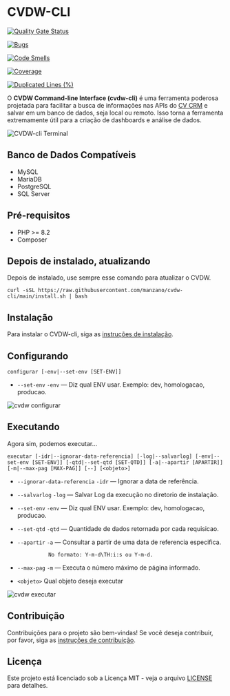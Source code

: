 
# CVDW-CLI

[![Quality Gate Status](https://sonarcloud.io/api/project_badges/measure?project=manzano_cvdw-cli&metric=alert_status)](https://sonarcloud.io/summary/new_code?id=manzano_cvdw-cli)

[![Bugs](https://sonarcloud.io/api/project_badges/measure?project=manzano_cvdw-cli&metric=bugs)](https://sonarcloud.io/summary/new_code?id=manzano_cvdw-cli)

[![Code Smells](https://sonarcloud.io/api/project_badges/measure?project=manzano_cvdw-cli&metric=code_smells)](https://sonarcloud.io/summary/new_code?id=manzano_cvdw-cli)

[![Coverage](https://sonarcloud.io/api/project_badges/measure?project=manzano_cvdw-cli&metric=coverage)](https://sonarcloud.io/summary/new_code?id=manzano_cvdw-cli)

[![Duplicated Lines (%)](https://sonarcloud.io/api/project_badges/measure?project=manzano_cvdw-cli&metric=duplicated_lines_density)](https://sonarcloud.io/summary/new_code?id=manzano_cvdw-cli)

O **CVDW Command-line Interface (cvdw-cli)** é uma ferramenta poderosa projetada para facilitar a busca de informações nas APIs do [CV CRM](https://www.cvcrm.com.br) e salvar em um banco de dados, seja local ou remoto. Isso torna a ferramenta extremamente útil para a criação de dashboards e análise de dados.

![CVDW-cli Terminal](imgs/terminal.gif "CVDW-cli")

## Banco de Dados Compatíveis

- MySQL
- MariaDB
- PostgreSQL
- SQL Server

## Pré-requisitos

- PHP >= 8.2
- Composer

## Depois de instalado, atualizando

Depois de instalado, use sempre esse comando para atualizar o CVDW.

```console
curl -sSL https://raw.githubusercontent.com/manzano/cvdw-cli/main/install.sh | bash
```

## Instalação

Para instalar o CVDW-cli, siga as [instruções de instalação](Install.md).

## Configurando

```console
configurar [-env|--set-env [SET-ENV]]
```

* `--set-env` `-env` — Diz qual ENV usar. Exemplo: dev, homologacao, producao.

![cvdw configurar](imgs/configurar.png "cvdw configurar")

## Executando
Agora sim, podemos executar...

```console
executar [-idr|--ignorar-data-referencia] [-log|--salvarlog] [-env|--set-env [SET-ENV]] [-qtd|--set-qtd [SET-QTD]] [-a|--apartir [APARTIR]] [-m|--max-pag [MAX-PAG]] [--] [<objeto>]
```

* `--ignorar-data-referencia` `-idr` — Ignorar a data de referência.
* `--salvarlog` `-log` — Salvar Log da execução no diretorio de instalação.
* `--set-env` `-env` — Diz qual ENV usar. Exemplo: dev, homologacao, producao.
* `--set-qtd` `-qtd` — Quantidade de dados retornada por cada requisicao.
* `--apartir` `-a` — Consultar a partir de uma data de referencia especifica.

                No formato: Y-m-d\TH:i:s ou Y-m-d.
* `--max-pag` `-m` — Executa o número máximo de página informado.
* `<objeto>` Qual objeto deseja executar

![cvdw executar](imgs/executar.png "cvdw executar")

## Contribuição

Contribuições para o projeto são bem-vindas! Se você deseja contribuir, por favor, siga as [instruções de contribuição](Developer.md).

## Licença

Este projeto está licenciado sob a Licença MIT - veja o arquivo [LICENSE](LICENSE) para detalhes.

